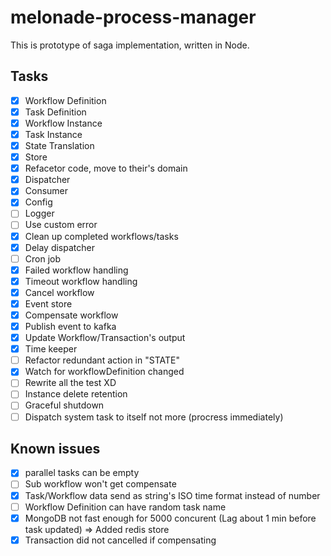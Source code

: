 # melonade-process-manager

This is prototype of saga implementation, written in Node.

## Tasks

- [x] Workflow Definition
- [x] Task Definition
- [x] Workflow Instance
- [x] Task Instance
- [x] State Translation
- [x] Store
- [x] Refacetor code, move to their's domain
- [x] Dispatcher
- [x] Consumer
- [x] Config
- [ ] Logger
- [ ] Use custom error
- [x] Clean up completed workflows/tasks
- [x] Delay dispatcher
- [ ] Cron job
- [x] Failed workflow handling
- [x] Timeout workflow handling
- [x] Cancel workflow
- [x] Event store
- [x] Compensate workflow
- [x] Publish event to kafka
- [x] Update Workflow/Transaction's output
- [x] Time keeper
- [ ] Refactor redundant action in "STATE"
- [x] Watch for workflowDefinition changed
- [ ] Rewrite all the test XD
- [ ] Instance delete retention
- [ ] Graceful shutdown
- [ ] Dispatch system task to itself not more (procress immediately)

## Known issues

- [x] parallel tasks can be empty
- [ ] Sub workflow won't get compensate
- [x] Task/Workflow data send as string's ISO time format instead of number
- [ ] Workflow Definition can have random task name
- [x] MongoDB not fast enough for 5000 concurent (Lag about 1 min before task updated) => Added redis store
- [x] Transaction did not cancelled if compensating
